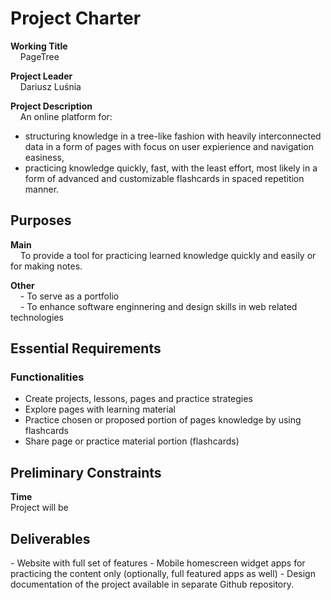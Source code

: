 # Project Charter

**Working Title**  
&nbsp;&nbsp;&nbsp;&nbsp;PageTree

**Project Leader**  
&nbsp;&nbsp;&nbsp;&nbsp;Dariusz Luśnia

**Project Description**  
&nbsp;&nbsp;&nbsp;&nbsp;An online platform for:
- structuring knowledge in a tree-like fashion with heavily interconnected data in a form of pages with focus on user expierience and navigation easiness,
- practicing knowledge quickly, fast, with the least effort, most likely in a form of advanced and customizable flashcards in spaced repetition manner.

## Purposes
**Main**  
&nbsp;&nbsp;&nbsp;&nbsp;To provide a tool for practicing learned knowledge quickly and easily or for making notes.

**Other**  
&nbsp;&nbsp;&nbsp;&nbsp;\- To serve as a portfolio  
&nbsp;&nbsp;&nbsp;&nbsp;\- To enhance software enginnering and design skills in web related technologies

## Essential Requirements

### Functionalities

- Create projects, lessons, pages and practice strategies
- Explore pages with learning material
- Practice chosen or proposed portion of pages knowledge by using flashcards
- Share page or practice material portion (flashcards)

## Preliminary Constraints
**Time**  
Project will be 

## Deliverables
\- Website with full set of features
\- Mobile homescreen widget apps for practicing the content only (optionally, full featured apps as well)
\- Design documentation of the project available in separate Github repository.

